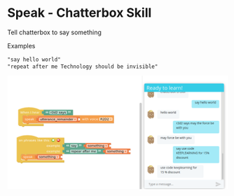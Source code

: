 
# Speak - Chatterbox Skill

Tell chatterbox to say something

Examples

    "say hello world"
    "repeat after me Technology should be invisible"

![](speak.png)


